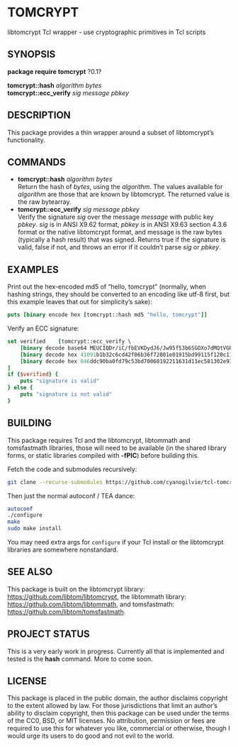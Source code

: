 # TOMCRYPT

libtomcrypt Tcl wrapper - use cryptographic primitives in Tcl scripts

## SYNOPSIS

**package require tomcrypt** ?0.1?

**tomcrypt::hash** *algorithm* *bytes*  
**tomcrypt::ecc\_verify** *sig* *message* *pbkey*

## DESCRIPTION

This package provides a thin wrapper around a subset of libtomcrypt’s
functionality.

## COMMANDS

  - **tomcrypt::hash** *algorithm* *bytes*  
    Return the hash of *bytes*, using the *algorithm*. The values
    available for *algorithm* are those that are known by libtomcrypt.
    The returned value is the raw bytearray.
  - **tomcrypt::ecc\_verify** *sig* *message* *pbkey*  
    Verify the signature *sig* over the message *message* with public
    key *pbkey*. *sig* is in ANSI X9.62 format, *pbkey* is in ANSI X9.63
    section 4.3.6 format or the native libtomcrypt format, and message
    is the raw bytes (typically a hash result) that was signed. Returns
    true if the signature is valid, false if not, and throws an error if
    it couldn’t parse *sig* or *pbkey*.

## EXAMPLES

Print out the hex-encoded md5 of “hello, tomcrypt” (normally, when
hashing strings, they should be converted to an encoding like utf-8
first, but this example leaves that out for simplicity’s sake):

``` tcl
puts [binary encode hex [tomcrypt::hash md5 "hello, tomcrypt"]]
```

Verify an ECC signature:

``` tcl
set verified    [tomcrypt::ecc_verify \
    [binary decode base64 MEUCIQDr/iC/fbEVKDydJ6/Jw95f53b6SGOXo7dMQtVGR48lMQIgeSKKZOph5MMqqj1p/e8NIgIghAe6AoNXir8D6NVwMOo=] \
    [binary decode hex 41091b1b32c6cd42f06b36f72801e01915bd99115f120c119ef7b781f7140dda] \
    [binary decode hex 046ddc90ba0fd79c53bd70060192211631d11ec581302e91c3559df4b20cdf747dbd8785a28c30b766e6b43325749ef70a923d0077fbc53cbcbb210de147c540e0] \
]
if {$verified} {
    puts "signature is valid"
} else {
    puts "signature is not valid"
}
```

## BUILDING

This package requires Tcl and the libtomcrypt, libtommath and
tomsfastmath libraries, those will need to be available (in the shared
library forms, or static libraries compiled with **-fPIC**) before
building this.

Fetch the code and submodules recursively:

``` sh
git clone --recurse-submodules https://github.com/cyanogilvie/tcl-tomcrypt
```

Then just the normal autoconf / TEA dance:

``` sh
autoconf
./configure
make
sudo make install
```

You may need extra args for `configure` if your Tcl install or the
libtomcrypt libraries are somewhere nonstandard.

## SEE ALSO

This package is built on the libtomcrypt library:
https://github.com/libtom/libtomcrypt, the libtommath library:
https://github.com/libtom/libtommath, and tomsfastmath:
https://github.com/libtom/tomsfastmath.

## PROJECT STATUS

This is a very early work in progress. Currently all that is implemented
and tested is the **hash** command. More to come soon.

## LICENSE

This package is placed in the public domain, the author disclaims
copyright to the extent allowed by law. For those jurisdictions that
limit an author’s ability to disclaim copyright, then this package can
be used under the terms of the CC0, BSD, or MIT licenses. No
attribution, permission or fees are required to use this for whatever
you like, commercial or otherwise, though I would urge its users to do
good and not evil to the world.
